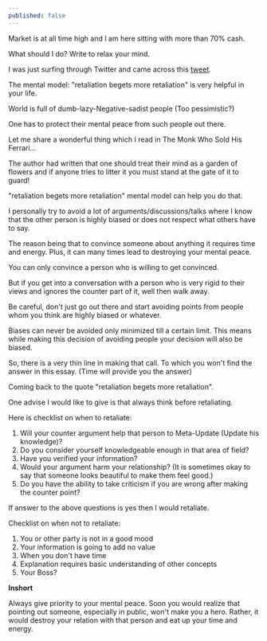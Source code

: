 ```yaml
---
published: false
---
```

Market is at all time high and I am here sitting with more than 70% cash.

What should I do? Write to relax your mind.

I was just surfing through Twitter and came across this [tweet](https://twitter.com/ShaneAParrish/status/1347919412142235649?ref_src=twsrc%5Etfw).

The mental model: "retaliation begets more retaliation" is very helpful in your life.

World is full of dumb-lazy-Negative-sadist people (Too pessimistic?)

One has to protect their mental peace from such people out there.

Let me share a wonderful thing which I read in The Monk Who Sold His Ferrari...

The author had written that one should treat their mind as a garden of flowers and if anyone tries to litter it you must stand at the gate of it to guard!

"retaliation begets more retaliation" mental model can help you do that.

I personally try to avoid a lot of arguments/discussions/talks where I know that the other person is highly biased or does not respect what others have to say.

The reason being that to convince someone about anything it requires time and energy. Plus, it can many times lead to destroying your mental peace.

You can only convince a person who is willing to get convinced.

But if you get into a conversation with a person who is very rigid to their views and ignores the counter part of it, well then walk away.

Be careful, don't just go out there and start avoiding points from people whom you think are highly biased or whatever.

Biases can never be avoided only minimized till a certain limit. This means while making this decision of avoiding people your decision will also be biased.

So, there is a very thin line in making that call. To which you won't find the answer in this essay. (Time will provide you the answer)

Coming back to the quote "retaliation begets more retaliation".

One advise I would like to give is that always think before retaliating.

Here is checklist on when to retaliate:

1. Will your counter argument help that person to Meta-Update (Update his knowledge)?
2. Do you consider yourself knowledgeable enough in that area of field?
3. Have you verified your information?
4. Would your argument harm your relationship? (It is sometimes okay to say that someone looks beautiful to make them feel good.)
5. Do you have the ability to take criticism if you are wrong after making the counter point?

If answer to the above questions is yes then I would retaliate.

Checklist on when not to retaliate:

1. You or other party is not in a good mood
2. Your information is going to add no value
3. When you don't have time
4. Explanation requires basic understanding of other concepts
5. Your Boss?

**Inshort**

Always give priority to your mental peace. Soon you would realize that pointing out someone, especially in public, won't make you a hero. Rather, it would destroy your relation with that person and eat up your time and energy.